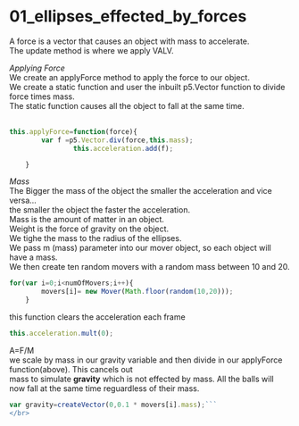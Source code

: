 # 01_ellipses_effected_by_forces<br/>

A force is a vector that causes an object with mass to accelerate.<br/>
The update method is where we apply VALV.<br/>

*Applying Force*<br/>
We create an applyForce method to apply the force to our object.<br/>
We create a static function and user the inbuilt p5.Vector function to divide force times mass.<br/>
The static function causes all the object to fall at the same time. <br/><br/>
```js 
this.applyForce=function(force){ 
		var f =p5.Vector.div(force,this.mass); 
				this.acceleration.add(f); 

	}
```
*Mass*<br/>
The Bigger the mass of the object the smaller the acceleration and vice versa...<br/> the smaller the object the faster the acceleration.<br/>
Mass is the amount of matter in an object.<br/>
Weight is the force of gravity on the object. <br/>
We tighe the mass to the radius of the ellipses.<br/>
We pass m (mass) parameter into our mover object, so each object will have a mass.<br/>
We then create ten random movers with a random mass between 10 and 20.<br/>

```js
for(var i=0;i<numOfMovers;i++){
		movers[i]= new Mover(Math.floor(random(10,20)));
	}
```

this function clears the acceleration each frame<br/>

```js
this.acceleration.mult(0);
```  

A=F/M<br/>
we scale by mass in our gravity variable and then divide in our applyForce function(above). This cancels out <br/>mass to simulate **gravity** which is not effected by mass.
 All the balls will now fall at the same time reguardless of their mass.<br/>

```js
var gravity=createVector(0,0.1 * movers[i].mass);```
</br>